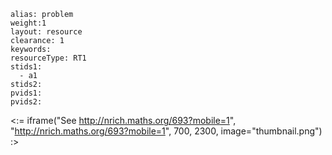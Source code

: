 ````
alias: problem
weight:1
layout: resource
clearance: 1
keywords:
resourceType: RT1
stids1: 
  - a1
stids2:
pvids1:
pvids2:

````

<:= iframe("See http://nrich.maths.org/693?mobile=1", "http://nrich.maths.org/693?mobile=1", 700, 2300, image="thumbnail.png") :>

